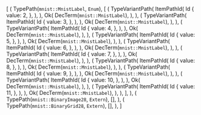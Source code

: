 [
    (
        TypePath(`mnist::MnistLabel`, `Enum`),
        [
            (
                TypeVariantPath(
                    ItemPathId(
                        Id {
                            value: 2,
                        },
                    ),
                ),
                Ok(
                    DecTerm(`mnist::MnistLabel`),
                ),
            ),
            (
                TypeVariantPath(
                    ItemPathId(
                        Id {
                            value: 3,
                        },
                    ),
                ),
                Ok(
                    DecTerm(`mnist::MnistLabel`),
                ),
            ),
            (
                TypeVariantPath(
                    ItemPathId(
                        Id {
                            value: 4,
                        },
                    ),
                ),
                Ok(
                    DecTerm(`mnist::MnistLabel`),
                ),
            ),
            (
                TypeVariantPath(
                    ItemPathId(
                        Id {
                            value: 5,
                        },
                    ),
                ),
                Ok(
                    DecTerm(`mnist::MnistLabel`),
                ),
            ),
            (
                TypeVariantPath(
                    ItemPathId(
                        Id {
                            value: 6,
                        },
                    ),
                ),
                Ok(
                    DecTerm(`mnist::MnistLabel`),
                ),
            ),
            (
                TypeVariantPath(
                    ItemPathId(
                        Id {
                            value: 7,
                        },
                    ),
                ),
                Ok(
                    DecTerm(`mnist::MnistLabel`),
                ),
            ),
            (
                TypeVariantPath(
                    ItemPathId(
                        Id {
                            value: 8,
                        },
                    ),
                ),
                Ok(
                    DecTerm(`mnist::MnistLabel`),
                ),
            ),
            (
                TypeVariantPath(
                    ItemPathId(
                        Id {
                            value: 9,
                        },
                    ),
                ),
                Ok(
                    DecTerm(`mnist::MnistLabel`),
                ),
            ),
            (
                TypeVariantPath(
                    ItemPathId(
                        Id {
                            value: 10,
                        },
                    ),
                ),
                Ok(
                    DecTerm(`mnist::MnistLabel`),
                ),
            ),
            (
                TypeVariantPath(
                    ItemPathId(
                        Id {
                            value: 11,
                        },
                    ),
                ),
                Ok(
                    DecTerm(`mnist::MnistLabel`),
                ),
            ),
        ],
    ),
    (
        TypePath(`mnist::BinaryImage28`, `Extern`),
        [],
    ),
    (
        TypePath(`mnist::BinaryGrid28`, `Extern`),
        [],
    ),
]